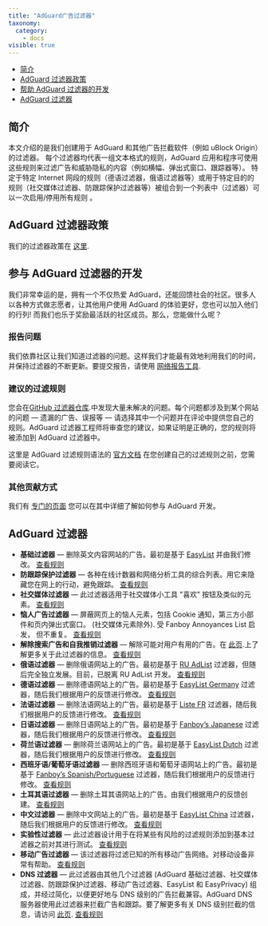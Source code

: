 ```yaml
---
title: "AdGuard广告过滤器"
taxonomy:
  category:
    - docs
visible: true
---
```


- [简介](#introduction)
- [AdGuard 过滤器政策](#policy)
- [帮助 AdGuard 过滤器的开发](#contribute)
- [AdGuard 过滤器](#filters)

<a name="introduction"></a>

## 简介

本文介绍的是我们创建用于 AdGuard 和其他广告拦截软件（例如 uBlock Origin）的过滤器。 每个过滤器均代表一组文本格式的规则，AdGuard 应用和程序可使用这些规则来过滤广告和威胁隐私的内容（例如横幅、弹出式窗口、跟踪器等）。 特定于特定 Internet 网段的规则（德语过滤器，俄语过滤器等）或用于特定目的的规则（社交媒体过滤器、防跟踪保护过滤器等）被组合到一个列表中（过滤器）可以一次启用/停用所有规则 。

<a name="policy"></a>

## AdGuard 过滤器政策

我们的过滤器政策在 [这里](https://kb.adguard.com/general/adguard-filter-policy).

<a name="contribute"></a>

## 参与 AdGuard 过滤器的开发

我们非常幸运的是，拥有一个不仅热爱 AdGuard，还能回馈社会的社区。很多人以各种方式做志愿者，让其他用户使用 AdGuard 的体验更好，您也可以加入他们的行列! 而我们也乐于奖励最活跃的社区成员。那么，您能做什么呢？

### 报告问题

我们依靠社区让我们知道过滤器的问题。这样我们才能最有效地利用我们的时间，并保持过滤器的不断更新。要提交报告，请使用 [网络报告工具](https://agrd.io/report).

### 建议的过滤规则

您会在[GitHub 过滤器仓库](https://github.com/AdguardTeam/AdguardFilters/issues).中发现大量未解决的问题。每个问题都涉及到某个网站的问题 — 遗漏的广告、误报等 — 请选择其中一个问题并在评论中提供您自己的规则。AdGuard 过滤器工程师将审查您的建议，如果证明是正确的，您的规则将被添加到 AdGuard 过滤器中。

这里是 AdGuard 过滤规则语法的 [官方文档](https://kb.adguard.com/general/how-to-create-your-own-ad-filters) 在您创建自己的过滤规则之前，您需要阅读它。

### 其他贡献方式

我们有 [专门的页面](https://adguard.com/contribute.html) 您可以在其中详细了解如何参与 AdGuard 开发。

<a name="filters"></a>

## AdGuard 过滤器

- **基础过滤器** — 删除英文内容网站的广告。最初是基于 [EasyList](https://easylist.to/) 并由我们修改。 [查看规则](https://raw.githubusercontent.com/AdguardTeam/FiltersRegistry/master/filters/filter_2_English/filter.txt)
- **防跟踪保护过滤器** — 各种在线计数器和网络分析工具的综合列表。用它来隐藏您在网上的行动，避免跟踪。 [查看规则](https://raw.githubusercontent.com/AdguardTeam/FiltersRegistry/master/filters/filter_3_Spyware/filter.txt)
- **社交媒体过滤器** — 此过滤器适用于社交媒体小工具 "喜欢" 按钮及类似的元素。 [查看规则](https://raw.githubusercontent.com/AdguardTeam/FiltersRegistry/master/filters/filter_4_Social/filter.txt)
- **恼人广告过滤器** — 屏蔽网页上的恼人元素，包括 Cookie 通知，第三方小部件和页内弹出式窗口。 (社交媒体元素除外). 受 Fanboy Annoyances List 启发， 但不重复。 [查看规则](https://raw.githubusercontent.com/AdguardTeam/FiltersRegistry/master/filters/filter_14_Annoyances/filter.txt)
- **解除搜索广告和自我推销过滤器** — 解除可能对用户有用的广告。在 [此页](https://kb.adguard.com/en/general/search-ads-and-self-promotion).上了解更多关于此过滤器的信息。 [查看规则](https://raw.githubusercontent.com/AdguardTeam/FiltersRegistry/master/filters/filter_10_Useful/filter.txt)
- **俄语过滤器** — 删除俄语网站上的广告。最初是基于 [RU AdList](https://code.google.com/p/ruadlist/) 过滤器，但随后完全独立发展。目前，已脱离 RU AdList 开发。 [查看规则](https://raw.githubusercontent.com/AdguardTeam/FiltersRegistry/master/filters/filter_1_Russian/filter.txt)
- **德语过滤器** — 删除德语网站上的广告。最初是基于 [EasyList Germany](https://easylist.to/) 过滤器，随后我们根据用户的反馈进行修改。 [查看规则](https://raw.githubusercontent.com/AdguardTeam/FiltersRegistry/master/filters/filter_6_German/filter.txt)
- **法语过滤器** — 删除法语网站上的广告。最初是基于 [Liste FR](https://forums.lanik.us/viewforum.php?f=91) 过滤器，随后我们根据用户的反馈进行修改。 [查看规则](https://raw.githubusercontent.com/AdguardTeam/FiltersRegistry/master/filters/filter_16_French/filter.txt)
- **日语过滤器** — 删除日语网站上的广告。最初是基于 [Fanboy’s Japanese](https://www.fanboy.co.nz/fanboy-japanese.txt) 过滤器，随后我们根据用户的反馈进行修改。 [查看规则](https://raw.githubusercontent.com/AdguardTeam/FiltersRegistry/master/filters/filter_7_Japanese/filter.txt)
- **荷兰语过滤器** — 删除荷兰语网站上的广告。最初是基于 [EasyList Dutch](https://easylist.to/) 过滤器，随后我们根据用户的反馈进行修改。 [查看规则](https://raw.githubusercontent.com/AdguardTeam/FiltersRegistry/master/filters/filter_8_Dutch/filter.txt)
- **西班牙语/葡萄牙语过滤器** — 删除西班牙语和葡萄牙语网站上的广告。最初是基于 [Fanboy’s Spanish/Portuguese](https://www.fanboy.co.nz/fanboy-espanol.txt) 过滤器，随后我们根据用户的反馈进行修改。 [查看规则](https://raw.githubusercontent.com/AdguardTeam/FiltersRegistry/master/filters/filter_9_Spanish/filter.txt)
- **土耳其语过滤器** — 删除土耳其语网站上的广告。由我们根据用户的反馈创建。 [查看规则](https://raw.githubusercontent.com/AdguardTeam/FiltersRegistry/master/filters/filter_13_Turkish/filter.txt)
- **中文过滤器** — 删除中文网站上的广告。最初是基于 [EasyList China](http://abpchina.org/forum/forum.php) 过滤器，随后我们根据用户的反馈进行修改。 [查看规则](https://raw.githubusercontent.com/AdguardTeam/FiltersRegistry/master/filters/filter_224_Chinese/filter.txt)
- **实验性过滤器** — 此过滤器设计用于在将某些有风险的过滤规则添加到基本过滤器之前对其进行测试。 [查看规则](https://raw.githubusercontent.com/AdguardTeam/FiltersRegistry/master/filters/filter_5_Experimental/filter.txt)
- **移动广告过滤器** — 该过滤器将过滤已知的所有移动广告网络。对移动设备非常有帮助。 [查看规则](https://raw.githubusercontent.com/AdguardTeam/FiltersRegistry/master/filters/filter_11_Mobile/filter.txt)
- **DNS 过滤器** — 此过滤器由其他几个过滤器 (AdGuard 基础过滤器、社交媒体过滤器、防跟踪保护过滤器、移动广告过滤器、EasyList 和 EasyPrivacy) 组成，并经过简化，以便更好地与 DNS 级别的广告拦截兼容。AdGuard DNS 服务器使用此过滤器来拦截广告和跟踪。要了解更多有关 DNS 级别拦截的信息，请访问 [此页](https://adguard.com/adguard-dns/overview.html). [查看规则](https://raw.githubusercontent.com/AdguardTeam/FiltersRegistry/master/filters/filter_15_DnsFilter/filter.txt)
